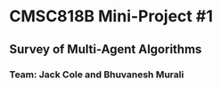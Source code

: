 # CMSC818B Mini-Project #1
## Survey of Multi-Agent Algorithms
### Team: Jack Cole and Bhuvanesh Murali
